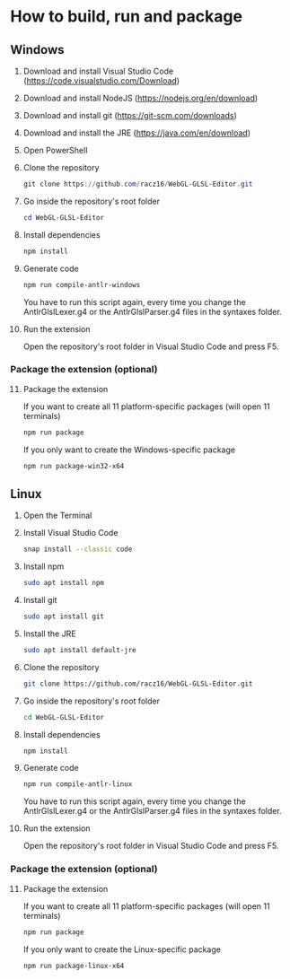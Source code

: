 # How to build, run and package

## Windows

1. Download and install Visual Studio Code (<https://code.visualstudio.com/Download>)
2. Download and install NodeJS (<https://nodejs.org/en/download>)
3. Download and install git (<https://git-scm.com/downloads>)
4. Download and install the JRE (<https://java.com/en/download>)
5. Open PowerShell
6. Clone the repository

    ```ps1
    git clone https://github.com/racz16/WebGL-GLSL-Editor.git
    ```

7. Go inside the repository's root folder

    ```ps1
    cd WebGL-GLSL-Editor
    ```

8. Install dependencies

    ```ps1
    npm install
    ```

9. Generate code

    ```ps1
    npm run compile-antlr-windows
    ```

    You have to run this script again, every time you change the AntlrGlslLexer.g4 or the AntlrGlslParser.g4 files in the syntaxes folder.

10. Run the extension

    Open the repository's root folder in Visual Studio Code and press F5.

### Package the extension (optional)

11. Package the extension <!-- markdownlint-disable-line MD029 -->

    If you want to create all 11 platform-specific packages (will open 11 terminals)

    ```ps1
    npm run package
    ```

    If you only want to create the Windows-specific package

    ```ps1
    npm run package-win32-x64
    ```

## Linux

1. Open the Terminal
2. Install Visual Studio Code

    ```bash
    snap install --classic code
    ```

3. Install npm

    ```bash
    sudo apt install npm
    ```

4. Install git

    ```bash
    sudo apt install git
    ```

5. Install the JRE

    ```bash
    sudo apt install default-jre
    ```

6. Clone the repository

    ```bash
    git clone https://github.com/racz16/WebGL-GLSL-Editor.git
    ```

7. Go inside the repository's root folder

    ```bash
    cd WebGL-GLSL-Editor
    ```

8. Install dependencies

    ```bash
    npm install
    ```

9. Generate code

    ```bash
    npm run compile-antlr-linux
    ```

    You have to run this script again, every time you change the AntlrGlslLexer.g4 or the AntlrGlslParser.g4 files in the syntaxes folder.

10. Run the extension

    Open the repository's root folder in Visual Studio Code and press F5.

### Package the extension (optional)

11. Package the extension <!-- markdownlint-disable-line MD029 -->

    If you want to create all 11 platform-specific packages (will open 11 terminals)

    ```bash
    npm run package
    ```

    If you only want to create the Linux-specific package

    ```bash
    npm run package-linux-x64
    ```

